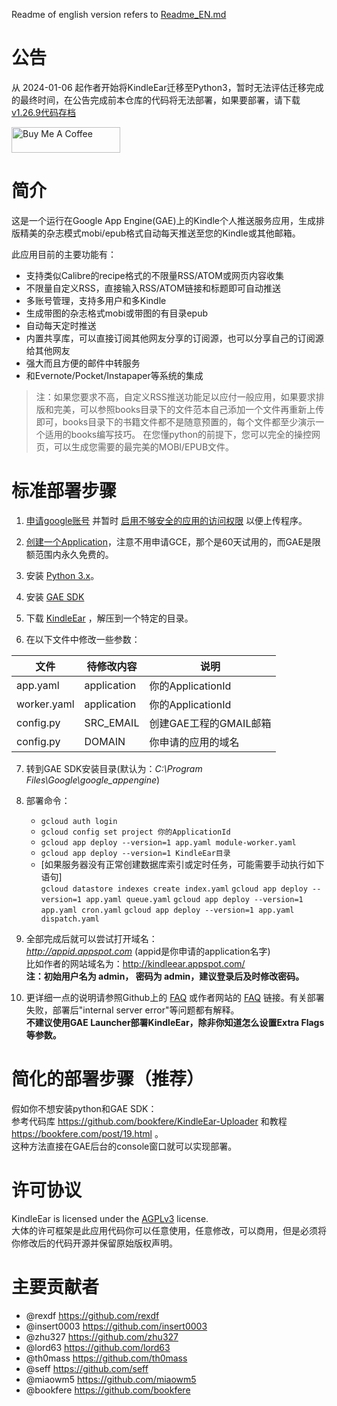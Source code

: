 Readme of english version refers to [Readme_EN.md](https://github.com/cdhigh/KindleEar/blob/master/readme_EN.md)


# 公告
从 2024-01-06 起作者开始将KindleEar迁移至Python3，暂时无法评估迁移完成的最终时间，在公告完成前本仓库的代码将无法部署，如果要部署，请下载
[v1.26.9代码存档](https://github.com/cdhigh/KindleEar/releases/tag/1.26.9)



<a href="https://www.buymeacoffee.com/cdhigh" target="_blank"><img src="https://cdn.buymeacoffee.com/buttons/default-orange.png" alt="Buy Me A Coffee" height="41" width="174"></a>



# 简介
这是一个运行在Google App Engine(GAE)上的Kindle个人推送服务应用，生成排版精美的杂志模式mobi/epub格式自动每天推送至您的Kindle或其他邮箱。

此应用目前的主要功能有：  

* 支持类似Calibre的recipe格式的不限量RSS/ATOM或网页内容收集
* 不限量自定义RSS，直接输入RSS/ATOM链接和标题即可自动推送
* 多账号管理，支持多用户和多Kindle
* 生成带图的杂志格式mobi或带图的有目录epub
* 自动每天定时推送
* 内置共享库，可以直接订阅其他网友分享的订阅源，也可以分享自己的订阅源给其他网友
* 强大而且方便的邮件中转服务
* 和Evernote/Pocket/Instapaper等系统的集成

> 注：如果您要求不高，自定义RSS推送功能足以应付一般应用，如果要求排版和完美，可以参照books目录下的文件范本自己添加一个文件再重新上传即可，books目录下的书籍文件都不是随意预置的，每个文件都至少演示一个适用的books编写技巧。
在您懂python的前提下，您可以完全的操控网页，可以生成您需要的最完美的MOBI/EPUB文件。

# 标准部署步骤
1. [申请google账号](https://accounts.google.com/SignUp) 并暂时 [启用不够安全的应用的访问权限](https://www.google.com/settings/security/lesssecureapps) 以便上传程序。  

2. [创建一个Application](https://console.developers.google.com/project)，注意不用申请GCE，那个是60天试用的，而GAE是限额范围内永久免费的。  

3. 安装 [Python 3.x](https://www.python.org/downloads/)。  

4. 安装 [GAE SDK](https://storage.cloud.google.com/cloud-sdk-release)

5. 下载 [KindleEar](https://github.com/cdhigh/KindleEar/archive/master.zip) ，解压到一个特定的目录。

6. 在以下文件中修改一些参数：  

  文件              |  待修改内容  | 说明                   |  
-------------------|-------------|-----------------------|  
app.yaml           | application | 你的ApplicationId      |  
worker.yaml        | application | 你的ApplicationId      |  
config.py          | SRC_EMAIL   | 创建GAE工程的GMAIL邮箱   |  
config.py          | DOMAIN      | 你申请的应用的域名        |  

7. 转到GAE SDK安装目录(默认为：*C:\Program Files\Google\google_appengine*) 

8. 部署命令：  
    * `gcloud auth login`  
    * `gcloud config set project 你的ApplicationId`  
    * `gcloud app deploy --version=1 app.yaml module-worker.yaml`  
    * `gcloud app deploy --version=1 KindleEar目录`  
    * [如果服务器没有正常创建数据库索引或定时任务，可能需要手动执行如下语句]  
      `gcloud datastore indexes create index.yaml`
      `gcloud app deploy --version=1 app.yaml queue.yaml`
      `gcloud app deploy --version=1 app.yaml cron.yaml`
      `gcloud app deploy --version=1 app.yaml dispatch.yaml`  

9. 全部完成后就可以尝试打开域名：  
*http://appid.appspot.com*  (appid是你申请的application名字)  
比如作者的网站域名为：<http://kindleear.appspot.com/>  
**注：初始用户名为 admin， 密码为 admin，建议登录后及时修改密码。** 

10. 更详细一点的说明请参照Github上的 [FAQ](http://htmlpreview.github.io/?https://github.com/cdhigh/KindleEar/blob/master/static/faq.html) 或作者网站的 [FAQ](http://kindleear.appspot.com/static/faq.html) 链接。有关部署失败，部署后"internal server error"等问题都有解释。  
**不建议使用GAE Launcher部署KindleEar，除非你知道怎么设置Extra Flags等参数。**

# 简化的部署步骤（推荐）
  假如你不想安装python和GAE SDK：  
  参考代码库 <https://github.com/bookfere/KindleEar-Uploader> 和教程 <https://bookfere.com/post/19.html> 。  
  这种方法直接在GAE后台的console窗口就可以实现部署。  

# 许可协议
KindleEar is licensed under the [AGPLv3](http://www.gnu.org/licenses/agpl-3.0.html) license.  
大体的许可框架是此应用代码你可以任意使用，任意修改，可以商用，但是必须将你修改后的代码开源并保留原始版权声明。

# 主要贡献者
* @rexdf <https://github.com/rexdf> 
* @insert0003 <https://github.com/insert0003> 
* @zhu327 <https://github.com/zhu327> 
* @lord63 <https://github.com/lord63> 
* @th0mass <https://github.com/th0mass> 
* @seff <https://github.com/seff> 
* @miaowm5 <https://github.com/miaowm5> 
* @bookfere <https://github.com/bookfere> 
